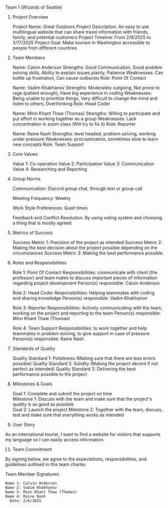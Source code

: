 Team 1 (Wizards of Seattle) 

1. Project Overview

    Project Name: Great Outdoors
    Project Description: An easy to use multilingual website that can share travel information with friends, family, and potential customers
    Project Timeline: From 2/6/2025 to 3/17/2025
    Project Goal: Make tourism in Washington accessible to people from different countries

2. Team Members

    Name: Calvin Anderson
    Strengths: Good Communication, Good problem solving skills, Ability to explain issues plainly, Patience 
    Weaknesses: Can bottle up frustration, Can cause outbursts 
    Role: Point Of Contact 

    Name: Vadim Khakhanov
    Strengths: Moderately outgoing, Not prone to rage (patient enough), Have big experience in coding 
    Weaknesses: Being unable to prioritize things, Very difficult to change the mind and listen to others, Overthinking 
    Role: Head Coder

    Name: Minn Khant Thaw (Thomas) 
    Strengths: Willing to participate and put effort in working together as a group
    Weaknesses: Lack concentration in zoom class (Will try to fix it) 
    Role: Reporter 

    Name: Raine Nash 
    Strengths: level headed, problem solving, working under pressure
    Weaknesses: procrastination,  sometimes slow to learn new concepts
    Role: Team Support 


3. Core Values

    Value 1: Co-operation
    Value 2: Participation 
    Value 3: Communication 
    Value 4: Researching and Reporting  


4. Group Norms

    Communication: Discord group chat, through text or group call 

    Meeting Frequency: Weekly 

    Work Style Preferences: Quiet times 

    Feedback and Conflict Resolution: By using voting system and choosing a thing that is mostly agreed  

5. Metrics of Success

    Success Metric 1: Precision of the project as intended 
    Success Metric 2: Making the best decision about the project possible depending on the circumstances 
    Success Metric 3: Making the best performance possible 

6. Roles and Responsibilities

    Role 1: Point Of Contact 
    Responsibilities: communicate with client (the professor) and team mates to discuss important pieces of information regarding project development 
    Person(s) responsible: Calvin Anderson 

    Role 2: Head Coder
    Responsibilities: Helping teammates with coding and sharing knowledge 
    Person(s) responsible: Vadim Khakhanov

    Role 3: Reporter 
    Responsibilities: Actively communicating with the team, working on the project and reporting to the team 
    Person(s) responsible: Minn Khant Thaw (Thomas) 

    Role 4: Team Support 
    Responsibilities: to work together and help teammates in  problem solving, to give support in case of pressure
    Person(s) responsible: Raine Nash


7. Standards of Quality

    Quality Standard 1: Polishness (Making sure that there are less errors possible)
    Quality Standard 2: Solidity (Making the project decent if not perfect as intended) 
    Quality Standard 3: Delivering the best performance possible to the project 

8. Milestones & Goals

    Goal 1: Complete and submit the project on time  
        Milestone 1: Discuss with the team and make sure that the project's quality is as good as possible  
    Goal 2: Launch the project
        Milestone 2: Together with the team, discuss, test and make sure that everything works as intended 

9. User Story
    
As an international tourist, I want to find a website for visitors that supports my language so I can easily access information.

11. Team Commitment

By signing below, we agree to the expectations, responsibilities, and guidelines outlined in this team charter.

Team Member Signatures:

    Name 1: Calvin Anderson
    Name 2: Vadim Khakhanov
    Name 3: Minn Khant Thaw (Thomas)
    Name 4: Raine Nash
      Date: 2/6/2025
